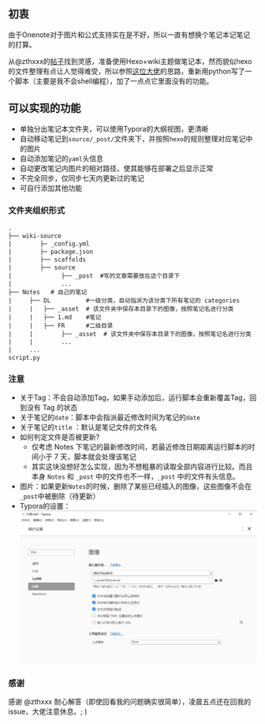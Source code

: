 ## 初衷

由于Onenote对于图片和公式支持实在是不好，所以一直有想换个笔记本记笔记的打算。

从@zthxxx的[帖子](https://www.v2ex.com/t/347176?p=2)找到灵感，准备使用Hexo+wiki主题做笔记本，然而貌似hexo的文件整理有点让人觉得难受，所以参照[这位大佬](https://noodlefighter.com/post/%E8%AE%A1%E7%AE%97%E6%9C%BA%E6%8A%80%E6%9C%AF-%E7%94%A8Hexo%E6%90%AD%E5%BB%BA%E4%B8%AA%E4%BA%BAWiki/)的思路，重新用python写了一个脚本（主要是我不会shell编程），加了一点点它里面没有的功能。

## 可以实现的功能

- 单独分出笔记本文件夹，可以使用Typora的大纲视图，更清晰
- 自动移动笔记到`source/_post/`文件夹下，并按照`hexo`的规则整理对应笔记中的图片
- 自动添加笔记的`yaml`头信息
- 自动更改笔记内图片的相对路径，使其能够在部署之后显示正常
- 不完全同步，仅同步七天内更新过的笔记
- 可自行添加其他功能

### 文件夹组织形式

```
.
├── wiki-source
|        ├─ _config.yml
|        ├─ package.json
|        ├── scaffolds
|        ├── source
|              ├── _post  #写的文章需要放在这个目录下
|              ...
├── Notes   # 自己的笔记
|     ├── DL          #一级分类，自动指派为该分类下所有笔记的 categories  
|     |   ├── _asset  # 该文件夹中保存本目录下的图像，按照笔记名进行分类
|     |   ├── 1.md    #笔记
|     |   ├── FR      #二级目录
|     |        ├── _asset  # 该文件夹中保存本目录下的图像，按照笔记名进行分类
|     |        ...
|     ...
script.py
```



###  注意

- 关于Tag：不会自动添加Tag，如果手动添加后，运行脚本会重新覆盖Tag，回到没有 Tag 的状态
- 关于笔记的`date`：脚本中会指派最近修改时间为笔记的`date`
- 关于笔记的`title` ：默认是笔记文件的文件名
- 如何判定文件是否被更新?
  - 仅考虑 Notes 下笔记的最新修改时间，若最近修改日期距离运行脚本的时间小于 7 天，脚本就会处理该笔记
  - 其实这块没想好怎么实现，因为不想粗暴的读取全部内容进行比较。而且本身 `Notes` 和 `_post` 中的文件也不一样，`_post` 中的文件有头信息。
- 图片：如果更新`Notes`的时候，删除了某些已经插入的图像，这些图像不会在`_post`中被删除（待更新）
- Typora的设置：<img src="_asset/介绍/image-20200725160144682.png" alt="image-20200725160144682"  />

### 感谢

感谢 @zthxxx 耐心解答（即使回看我的问题确实很简单），凌晨五点还在回我的issue，大佬注意休息。; )

